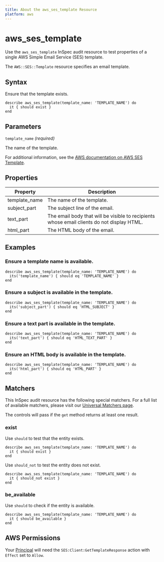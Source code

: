 ```yaml
---
title: About the aws_ses_template Resource
platform: aws
---
```


# aws_ses_template

Use the `aws_ses_template` InSpec audit resource to test properties of a single AWS Simple Email Service (SES) template.

The `AWS::SES::Template` resource specifies an email template.

## Syntax

Ensure that the template exists.

    describe aws_ses_template(template_name: 'TEMPLATE_NAME') do
      it { should exist }
    end

## Parameters

`template_name` _(required)_

The name of the template.

For additional information, see the [AWS documentation on AWS SES Template](https://docs.aws.amazon.com/AWSCloudFormation/latest/UserGuide/aws-resource-ses-template.html).

## Properties

| Property | Description |
| --- | --- |
| template_name | The name of the template. |
| subject_part | The subject line of the email. |
| text_part | The email body that will be visible to recipients whose email clients do not display HTML. |
| html_part | The HTML body of the email. |

## Examples

### Ensure a template name is available.

    describe aws_ses_template(template_name: 'TEMPLATE_NAME') do
      its('template_name') { should eq 'TEMPLATE_NAME' }
    end

### Ensure a subject is available in the template.

    describe aws_ses_template(template_name: 'TEMPLATE_NAME') do
      its('subject_part') { should eq 'HTML_SUBJECT' }
    end

### Ensure a text part is available in the template.

    describe aws_ses_template(template_name: 'TEMPLATE_NAME') do
      its('text_part') { should eq 'HTML_TEXT_PART' }
    end

### Ensure an HTML body is available in the template.

    describe aws_ses_template(template_name: 'TEMPLATE_NAME') do
      its('html_part') { should eq 'HTML_PART' }
    end

## Matchers

This InSpec audit resource has the following special matchers. For a full list of available matchers, please visit our [Universal Matchers page](https://www.inspec.io/docs/reference/matchers/).

The controls will pass if the `get` method returns at least one result.

### exist

Use `should` to test that the entity exists.

    describe aws_ses_template(template_name: 'TEMPLATE_NAME') do
      it { should exist }
    end

Use `should_not` to test the entity does not exist.

    describe aws_ses_template(template_name: 'TEMPLATE_NAME') do
      it { should_not exist }
    end

### be_available

Use `should` to check if the entity is available.

    describe aws_ses_template(template_name: 'TEMPLATE_NAME') do
      it { should be_available }
    end

## AWS Permissions

Your [Principal](https://docs.aws.amazon.com/IAM/latest/UserGuide/intro-structure.html#intro-structure-principal) will need the `SES:Client:GetTemplateResponse` action with `Effect` set to `Allow`.
